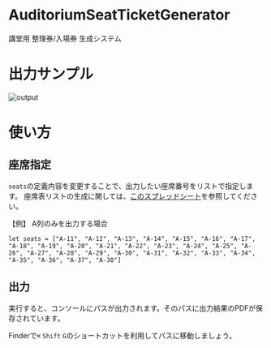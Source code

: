 # AuditoriumSeatTicketGenerator
講堂用 整理券/入場券 生成システム

# 出力サンプル
![output](https://user-images.githubusercontent.com/87298805/163590052-fb5d6018-2577-4b5f-89e3-b775444775e8.jpg)

# 使い方
## 座席指定
`seats`の定義内容を変更することで、出力したい座席番号をリストで指定します。
座席表リストの生成に関しては、[このスプレッドシート](https://docs.google.com/spreadsheets/d/1LGIUdsHhzDByt2CFFDK_X4iPBvbSSsi_LXgiE-UiFr8/edit)を参照してください。

【例】 A列のみを出力する場合
```
let seats = ["A-11", "A-12", "A-13", "A-14", "A-15", "A-16", "A-17", "A-18", "A-19", "A-20", "A-21", "A-22", "A-23", "A-24", "A-25", "A-26", "A-27", "A-28", "A-29", "A-30", "A-31", "A-32", "A-33", "A-34", "A-35", "A-36", "A-37", "A-38"]
```
## 出力
実行すると、コンソールにパスが出力されます。そのパスに出力結果のPDFが保存されています。

Finderで`⌘` `Shift` `G`のショートカットを利用してパスに移動しましょう。
